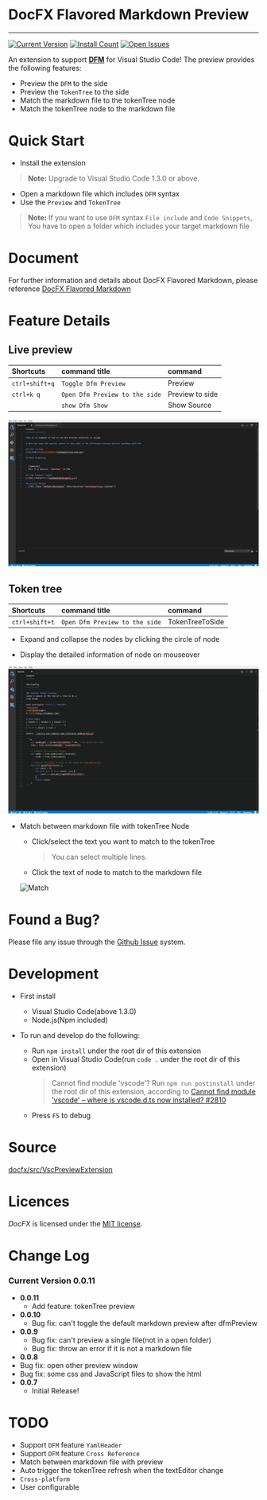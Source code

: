 # DocFX Flavored Markdown Preview
------------

[![Current Version](http://vsmarketplacebadge.apphb.com/version/928pjy.DfmPreview.svg)](http://marketplace.visualstudio.com/items?itemName=928pjy.DfmPreview)
[![Install Count](http://vsmarketplacebadge.apphb.com/installs/928pjy.DfmPreview.svg)](https://marketplace.visualstudio.com/items?itemName=928pjy.DfmPreview)
[![Open Issues](http://vsmarketplacebadge.apphb.com/rating/928pjy.DfmPreview.svg) ](https://marketplace.visualstudio.com/items?itemName=928pjy.DfmPreview)

An extension to support [**DFM**](https://dotnet.github.io/docfx/spec/docfx_flavored_markdown.html) for Visual Studio Code! The preview provides the following features:

* Preview the `DFM` to the side
* Preview the `TokenTree` to the side
* Match the markdown file to the tokenTree node
* Match the tokenTree node to the markdown file

# Quick Start
* Install the extension
> **Note:** Upgrade to Visual Studio Code 1.3.0 or above.
* Open a markdown file which includes `DFM` syntax
* Use the `Preview` and `TokenTree`
> **Note:** If you want to use `DFM` syntax `File include` and `Code Snippets`, You have to open a folder which includes your target markdown file

# Document
For further information and details about DocFX Flavored Markdown, please reference [DocFX Flavored Markdown](https://dotnet.github.io/docfx/spec/docfx_flavored_markdown.html)

# Feature Details
## Live preview  
| Shortcuts | command title | command |
|:-------|:--------|:--------|
| `ctrl+shift+q` | `Toggle Dfm Preview` | Preview  |
| `ctrl+k q` | `Open Dfm Preview to the side` | Preview to side |
|  | `show Dfm Show` | Show Source |
  
  ![PreviewToside](img/previewToSide.gif)

## Token tree
| Shortcuts | command title | command |
|:-------|:--------|:--------|
| `ctrl+shift+t` | `Open Dfm Preview to the side` | TokenTreeToSide  |

  - Expand and collapse the nodes by clicking the circle of node

  - Display the detailed information of node on mouseover

  ![TokenTree](img/Tokentree.gif)

- Match between markdown file with tokenTree Node
  - Click/select the text you want to match to the tokenTree
    > You can select multiple lines.
  - Click the text of node to match to the markdown file

  ![Match](img/Match.gif)

# Found a Bug?
Please file any issue through the [Github Issue](https://github.com/dotnet/docfx/issues) system.

# Development
* First install
  * Visual Studio Code(above 1.3.0)
  * Node.js(Npm included)

* To run and develop do the following:  
  * Run  `npm install` under the root dir of this extension
  * Open in Visual Studio Code(run `code .` under the root dir of this extension)
    > Cannot find module 'vscode'? Run `npm run postinstall` under the root dir of this extension, according to [Cannot find module 'vscode' – where is vscode.d.ts now installed? #2810](https://github.com/Microsoft/vscode/issues/2810)
  * Press `F5` to debug

# Source
[docfx/src/VscPreviewExtension](https://github.com/dotnet/docfx/tree/dev/src/VscPreviewExtension)

# Licences
*DocFX* is licensed under the [MIT license](LICENSE).

# Change Log
### Current Version **0.0.11**
* **0.0.11**
  * Add feature: tokenTree preview
* **0.0.10**
  * Bug fix: can't toggle the default markdown preview after dfmPreview
* **0.0.9**
  * Bug fix: can't preview a single file(not in a open folder)
  * Bug fix: throw an error if it is not a markdown file
*  **0.0.8**
  * Bug fix: open other preview window
  * Bug fix: some css and JavaScript files to show the html
* **0.0.7**
  * Initial Release!

# TODO
* Support `DFM` feature `YamlHeader`
* Support `DFM` feature `Cross Reference`
* Match between markdown file with preview
* Auto trigger the tokenTree refresh when the textEditor change
* `Cross-platform`
* User configurable
